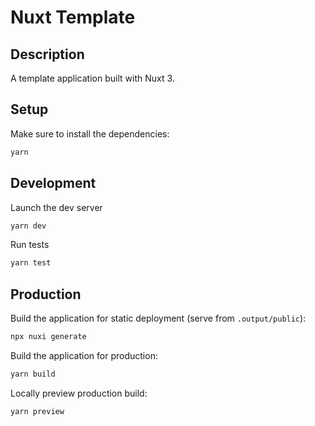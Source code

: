 # Nuxt Template

## Description

A template application built with Nuxt 3.

## Setup

Make sure to install the dependencies:

```bash
yarn
```

## Development

Launch the dev server

```bash
yarn dev
```

Run tests

```bash
yarn test
```

## Production

Build the application for static deployment (serve from `.output/public`):

```bash
npx nuxi generate
```

Build the application for production:

```bash
yarn build
```

Locally preview production build:

```bash
yarn preview
```
